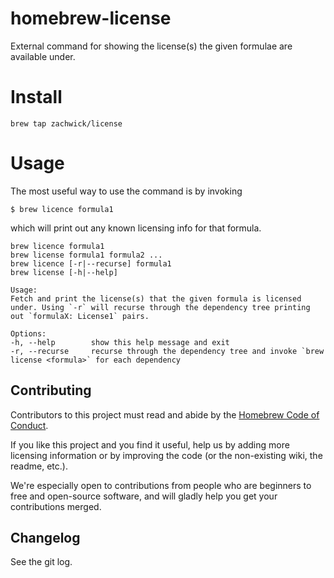 homebrew-license
================
External command for showing the license(s) the given formulae are available under.

# Install
    brew tap zachwick/license

# Usage
The most useful way to use the command is by invoking

    $ brew licence formula1

which will print out any known licensing info for that formula.

```
brew licence formula1
brew license formula1 formula2 ...
brew licence [-r|--recurse] formula1
brew license [-h|--help]

Usage:
Fetch and print the license(s) that the given formula is licensed under. Using `-r` will recurse through the dependency tree printing out `formulaX: License1` pairs.

Options:
-h, --help        show this help message and exit
-r, --recurse     recurse through the dependency tree and invoke `brew license <formula>` for each dependency
```

## Contributing
Contributors to this project must read and abide by the [Homebrew Code of Conduct](https://github.com/Homebrew/brew/blob/master/CODE_OF_CONDUCT.md#code-of-conduct).

If you like this project and you find it useful, help us by adding more licensing information or by improving the code (or the non-existing wiki, the readme, etc.).

We're especially open to contributions from people who are beginners to free and open-source software, and will gladly help you get your contributions merged.

## Changelog
See the git log.













